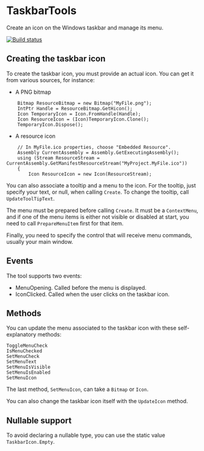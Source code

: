# TaskbarTools
Create an icon on the Windows taskbar and manage its menu.

[![Build status](https://ci.appveyor.com/api/projects/status/pit8rfvu7s3pxg79?svg=true)](https://ci.appveyor.com/project/dlebansais/taskbartools)

## Creating the taskbar icon

To create the taskbar icon, you must provide an actual icon. You can get it from various sources, for instance:

+ A PNG bitmap

````
    Bitmap ResourceBitmap = new Bitmap("MyFile.png");
    IntPtr Handle = ResourceBitmap.GetHicon();
    Icon TemporaryIcon = Icon.FromHandle(Handle);
    Icon ResourceIcon = (Icon)TemporaryIcon.Clone();
    TemporaryIcon.Dispose();
````

+ A resource icon
 
````
	// In MyFile.ico properties, choose "Embedded Resource". 
 	Assembly CurrentAssembly = Assembly.GetExecutingAssembly();
	using (Stream ResourceStream = CurrentAssembly.GetManifestResourceStream("MyProject.MyFile.ico"))
	{
        Icon ResourceIcon = new Icon(ResourceStream);
````

You can also associate a tooltip and a menu to the icon. For the tooltip, just specify your text, or null, when calling `Create`. To change the tooltip, call `UpdateToolTipText`.

The menu must be prepared before calling `Create`. It must be a `ContextMenu`, and if one of the menu items is either not visible or disabled at start, you need to call `PrepareMenuItem` first for that item.

Finally, you need to specify the control that will receive menu commands, usually your main window.

## Events

The tool supports two events:

+ MenuOpening. Called before the menu is displayed.
+ IconClicked. Called when the user clicks on the taskbar icon.

## Methods

You can update the menu associated to the taskbar icon with these self-explanatory methods:

    ToggleMenuCheck
    IsMenuChecked
    SetMenuCheck
    SetMenuText
    SetMenuIsVisible
    SetMenuIsEnabled
    SetMenuIcon

The last method, `SetMenuIcon`, can take a `Bitmap` or `Icon`.

You can also change the taskbar icon itself with the `UpdateIcon` method.

## Nullable support

To avoid declaring a nullable type, you can use the static value `TaskbarIcon.Empty`.

